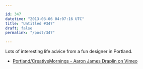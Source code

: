 ```yaml
---

id: 347
datetime: "2013-03-06 04:07:16 UTC"
title: "Untitled #347"
draft: false
permalink: "/post/347"

---
```


Lots of interesting life advice from a fun designer in Portland. 

 
 * [Portland/CreativeMornings - Aaron James Draplin on Vimeo](https://vimeo.com/39441590)



